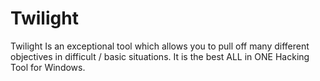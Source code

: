 # Twilight
Twilight Is an exceptional tool which allows you to pull off many different objectives in difficult / basic situations. It is the best ALL in ONE Hacking Tool for Windows.
